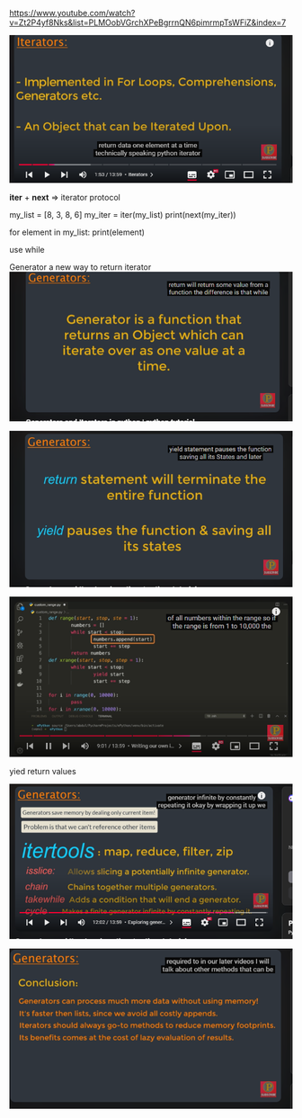 https://www.youtube.com/watch?v=Zt2P4yf8Nks&list=PLMOobVGrchXPeBgrrnQN6pimrmpTsWFiZ&index=7

![alt text](image-17.png)

__iter__ + __next__ => iterator protocol

my_list = [8, 3, 8, 6]
my_iter = iter(my_list)
print(next(my_iter))

for element in my_list:
    print(element)

use while

Generator a new way to return iterator
![alt text](image-18.png)

![alt text](image-19.png)

![alt text](image-20.png)

yied return values

![alt text](image-21.png)

![alt text](image-22.png)